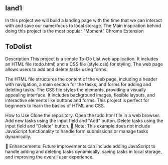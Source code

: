 ## land1

 In this project we will build a landing page with the time that we can interact with and save our name/focus to local storage.
 The Main inspiration behind doing this project is the most popular "Moment" Chrome Extension



## ToDolist
Description
This project is a simple To-Do List web application. It includes an HTML file (todo.html) and a CSS file (style.css) for styling. The web page allows users to add and delete tasks using forms.

The HTML file structures the content of the web page, including a header with navigation, a main section for the tasks, and forms for adding and deleting tasks.
The CSS file styles the elements, providing a visually appealing interface. It includes background images, flexible layouts, and interactive elements like buttons and forms.
This project is perfect for beginners to learn the basics of HTML and CSS.

How to Use
Clone the repository.
Open the todo.html file in a web browser.
Add new tasks using the input field and "Add" button.
Delete tasks using the input field and "Delete" button.
📝 Note: This example does not include JavaScript functionality to handle form submissions or manage tasks dynamically.

🌟 Enhancements: Future improvements can include adding JavaScript to handle adding and deleting tasks dynamically, saving tasks in local storage, and improving the overall user experience.






